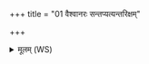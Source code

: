 +++
title = "01 वैश्वानरः सन्तप्यत्यन्तरिक्षम्"

+++
<details><summary>मूलम् (WS)</summary>

वैश्वानरः सन्तप्यत्यन्तरिक्षं दिवं च समिद्धो अग्निर्दिव्योस्तपोधात् ।  
शिक्षन्त्यस्मा अभिषुण्वन्ति सोममृतेन भ्राजन्नमृतं वस्ते अत्की ॥ ॥ १ ॥
</details>